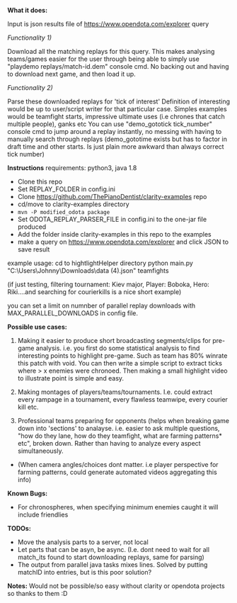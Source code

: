 **What it does:**

Input is json results file of https://www.opendota.com/explorer query

*Functionality 1)*

Download all the matching replays for this query.
This makes analysing teams/games easier for the user through being able to simply use "playdemo replays/match-id.dem" console cmd.
No backing out and having to download next game, and then load it up.

*Functionality 2)*

Parse these downloaded replays for 'tick of interest'
Definition of interesting would be up to user/script writer for that particular case.
Simples examples would be teamfight starts, impressive ultimate uses (i.e chrones that catch multiple people), ganks etc
You can use "demo_gototick tick_number" console cmd to jump around a replay instantly, no messing with having to manually search through replays
(demo_gototime exists but has to factor in draft time and other starts. Is just plain more awkward than always correct tick number)

**Instructions**
requirements:
python3, java 1.8

- Clone this repo
- Set REPLAY_FOLDER in config.ini
- Clone https://github.com/ThePianoDentist/clarity-examples repo
- cd/move to clarity-examples directory
- `mvn -P modified_odota package`
- Set ODOTA_REPLAY_PARSER_FILE in config.ini to the one-jar file produced
- Add the folder inside clarity-examples in this repo to the examples
- make a query on https://www.opendota.com/explorer and click JSON to save result

example usage:
cd to hightlightHelper directory
python main.py "C:\Users\Johnny\Downloads\data (4).json" teamfights

(if just testing, filtering tournament: Kiev major, Player: Boboka, Hero: Riki....and searching for courierkills is a nice short example)

you can set a limit on numnber of parallel replay downloads with MAX_PARALLEL_DOWNLOADS in config file.



**Possible use cases:**

1) Making it easier to produce short broadcasting segments/clips for pre-game analysis.
i.e. you first do some statistical analysis to find interesting points to highlight pre-game. Such as team has 80% winrate this patch with void.
You can then write a simple script to extract ticks where > x enemies were chronoed. Then making a small highlight video to illustrate point is simple and easy.

2) Making montages of players/teams/tournaments. I.e. could extract every rampage in a tournament, every flawless teamwipe, every courier kill etc.

3) Professional teams preparing for opponents (helps when breaking game down into 'sections' to analayse. i.e. easier to ask multiple
questions, "how do they lane, how do they teamfight, what are farming patterns* etc",
 broken down. Rather than having to analyze every aspect simultaneously.


* (When camera angles/choices dont matter. i.e player perspective for farming patterns, could generate automated videos aggregating this info)

**Known Bugs:**
- For chronospheres, when specifying minimum enemies caught it will include friendlies

**TODOs:**
- Move the analysis parts to a server, not local
- Let parts that can be asyn, be async. (I.e. dont need to wait for all match_its found to start downloading replays, same for parsing)
- The output from parallel java tasks mixes lines. Solved by putting matchID into entries, but is this poor solution?

**Notes:**
Would not be possible/so easy without clarity or opendota projects so thanks to them :D
